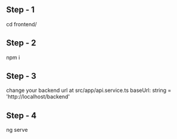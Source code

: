 ## Step - 1
cd frontend/

## Step - 2
npm i

## Step - 3
change your backend url at src/app/api.service.ts 
baseUrl: string = 'http://localhost/backend'

## Step - 4
ng serve


